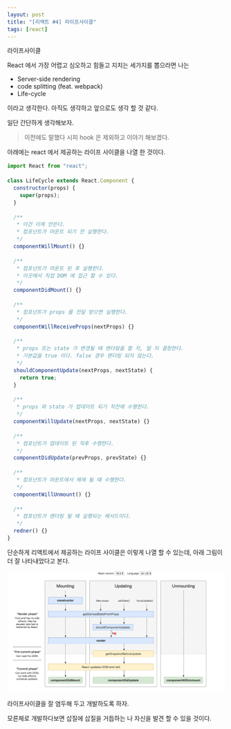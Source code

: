 ```yaml
---
layout: post
title: "[리액트 #4] 라이프사이클"
tags: [react]
---
```


라이프사이클

React 에서 가장 어렵고 심오하고 힘들고 지치는 세가지를 뽑으라면 나는

- Server-side rendering
- code splitting (feat. webpack)
- Life-cycle

이라고 생각한다. 아직도 생각하고 앞으로도 생각 할 것 같다.

일단 간단하게 생각해보자.

> 이전에도 말했다 시피 hook 은 제외하고 이야기 해보겠다.

아래에는 react 에서 제공하는 라이프 사이클을 나열 한 것이다.

```jsx
import React from "react";

class LifeCycle extends React.Component {
  constructor(props) {
    super(props);
  }

  /**
   * 이건 이제 안쓴다.
   * 컴포넌트가 마운트 되기 전 실행한다.
   */
  componentWillMount() {}

  /**
   * 컴포넌트가 마운트 된 후 실행한다.
   * 이곳에서 직접 DOM 에 접근 할 수 있다.
   */
  componentDidMount() {}

  /**
   * 컴포넌트가 props 를 전달 받으면 실행한다.
   */
  componentWillReceiveProps(nextProps) {}

  /**
   * props 또는 state 가 변경될 때 랜더링을 할 지, 말 지 결정한다.
   * 기본값을 true 이다. false 경우 랜더링 되지 않는다.
   */
  shouldComponentUpdate(nextProps, nextState) {
    return true;
  }

  /**
   * props 와 state 가 업데이트 되기 직전에 수행한다.
   */
  componentWillUpdate(nextProps, nextState) {}

  /**
   * 컴포넌트가 업데이트 된 직후 수행한다.
   */
  componentDidUpdate(prevProps, prevState) {}

  /**
   * 컴포넌트가 마운트에서 해제 될 때 수행한다.
   */
  componentWillUnmount() {}

  /**
   * 컴포넌트가 랜더링 될 때 실행되는 메서드이다.
   */
  redner() {}
}
```

단순하게 리액트에서 제공하는 라이프 사이클은 이렇게 나열 할 수 있는데, 아래 그림이 더 잘 나타내었다고 본다.

![리액트 라이프 사이클](/images/react-app/react-life-cycle.png)

라이프사이클을 잘 염두해 두고 개발하도록 하자.

모른체로 개발하다보면 삽질에 삽질을 거듭하는 나 자신을 발견 할 수 있을 것이다.
